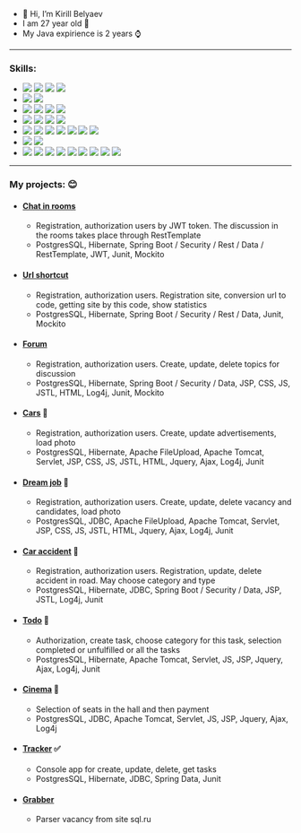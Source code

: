 - 👋 Hi, I’m Kirill Belyaev
- I am 27 year old :older_man:
- My Java expirience is 2 years ⌚

____
### Skills:

 - ![](https://img.shields.io/badge/-Java-blueviolet) ![](https://img.shields.io/badge/-Maven-blueviolet) ![](https://img.shields.io/badge/-JaCoCo-blueviolet) ![](https://img.shields.io/badge/-Travic%20CI-blueviolet) 
 - ![](https://img.shields.io/badge/-jUnit-blue) ![](https://img.shields.io/badge/-Mackito-blue) 
 - ![](https://img.shields.io/badge/-SOLID-yellow) ![](https://img.shields.io/badge/-TDD-yellow) ![](https://img.shields.io/badge/-DRY-yellow) ![](https://img.shields.io/badge/-KISS-yellow)
 - ![](https://img.shields.io/badge/-SQL-orange) ![](https://img.shields.io/badge/-PostgreSQL-orange) ![](https://img.shields.io/badge/-JDBC-orange) ![](https://img.shields.io/badge/-Hibernate-orange) 
 - ![](https://img.shields.io/badge/-JSP-red) ![](https://img.shields.io/badge/-JSTL-red) ![](https://img.shields.io/badge/-HTML-red) ![](https://img.shields.io/badge/-JS-red) ![](https://img.shields.io/badge/-CSS-red) ![](https://img.shields.io/badge/-AJAX-red) ![](https://img.shields.io/badge/-JQuery-red) 
 - ![](https://img.shields.io/badge/-Servlet-lightgrey) ![](https://img.shields.io/badge/-Tomcat-lightgrey) 
 - ![](https://img.shields.io/badge/-Spring-green) ![](https://img.shields.io/badge/-IoC-green) ![](https://img.shields.io/badge/-Data-green) ![](https://img.shields.io/badge/-MVC-green) ![](https://img.shields.io/badge/-Rest-green) ![](https://img.shields.io/badge/-Security-green) ![](https://img.shields.io/badge/-Test-green) ![](https://img.shields.io/badge/-Boot-green) ![](https://img.shields.io/badge/-RestTemplate-green)

____

### My projects: :blush:
- #### [Chat in rooms](https://github.com/KirillBelyaev74/job4j_chat)
  - Registration, authorization users by JWT token. The discussion in the rooms takes place through RestTemplate
  - PostgresSQL, Hibernate, Spring Boot / Security / Rest / Data / RestTemplate, JWT, Junit, Mockito
- #### [Url shortcut](https://github.com/KirillBelyaev74/job4j_url_shortcut)
  - Registration, authorization users. Registration site, conversion url to code, getting site by this code, show statistics
  - PostgresSQL, Hibernate, Spring Boot / Security / Rest / Data, Junit, Mockito
- #### [Forum](https://github.com/KirillBelyaev74/job4j_forum)
  - Registration, authorization users. Create, update, delete topics for discussion
  - PostgresSQL, Hibernate, Spring Boot / Security / Data, JSP, CSS, JS, JSTL, HTML, Log4j, Junit, Mockito
- #### [Cars](https://github.com/KirillBelyaev74/job4j_cars) :car:
  - Registration, authorization users. Create, update advertisements, load photo
  - PostgresSQL, Hibernate, Apache FileUpload, Apache Tomcat, Servlet, JSP, CSS, JS, JSTL, HTML, Jquery, Ajax, Log4j, Junit
- #### [Dream job](https://github.com/KirillBelyaev74/job4j_dreamjob) :office:
  - Registration, authorization users. Create, update, delete vacancy and candidates, load photo
  - PostgresSQL, JDBC, Apache FileUpload, Apache Tomcat, Servlet, JSP, CSS, JS, JSTL, HTML, Jquery, Ajax, Log4j, Junit
- #### [Car accident](https://github.com/KirillBelyaev74/job4j_car_accident) :police_car:
  - Registration, authorization users. Registration, update, delete accident in road. May choose category and type
  - PostgresSQL, Hibernate, JDBC, Spring Boot / Security / Data, JSP, JSTL, Log4j, Junit
- #### [Todo](https://github.com/KirillBelyaev74/job4j_todo) :green_book:
  - Authorization, create task, choose category for this task, selection completed or unfulfilled or all the tasks
  - PostgresSQL, Hibernate, Apache Tomcat, Servlet, JS, JSP, Jquery, Ajax, Log4j, Junit
- #### [Cinema](https://github.com/KirillBelyaev74/job4j_cinema) :cinema:
  - Selection of seats in the hall and then payment
  - PostgresSQL, JDBC, Apache Tomcat, Servlet, JS, JSP, Jquery, Ajax, Log4j
- #### [Tracker](https://github.com/KirillBelyaev74/job4j_tracker) :white_check_mark:
  - Console app for create, update, delete, get tasks
  - PostgresSQL, Hibernate, JDBC, Spring Data, Junit
- #### [Grabber](https://github.com/KirillBelyaev74/job4j_grabber)
  - Parser vacancy from site sql.ru
